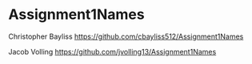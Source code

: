 # Assignment1Names

Christopher Bayliss
https://github.com/cbayliss512/Assignment1Names

Jacob Volling
https://github.com/jvolling13/Assignment1Names
